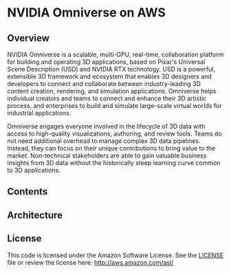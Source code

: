 # NVIDIA Omniverse on AWS

## Overview 

NVIDIA Omniverse is a scalable, multi-GPU, real-time, collaboration platform for building and operating 3D applications, based on Pixar's Universal Scene Description (USD) and NVIDIA RTX technology. USD is a powerful, extensible 3D framework and ecosystem that enables 3D designers and developers to connect and collaborate between industry-leading 3D content creation, rendering, and simulation applications. Omniverse helps individual creators and teams to connect and enhance their 3D artistic process, and enterprises to build and simulate large-scale virtual worlds for industrial applications.

Omniverse engages everyone involved in the lifecycle of 3D data with access to high-quality visualizations, authoring, and review tools. Teams do not need additional overhead to manage complex 3D data pipelines. Instead, they can focus on their unique contributions to bring value to the market. Non-technical stakeholders are able to gain valuable business insights from 3D data without the historically steep learning curve common to 3D applications.

## Contents
## Architecture

## License
This code is licensed under the Amazon Software License. See the [LICENSE](./LICENSE) file or review the license here: http://aws.amazon.com/asl/


